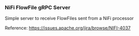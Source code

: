 ### NiFi FlowFile gRPC Server
Simple server to receive FlowFiles sent from a NiFi processor

Reference: https://issues.apache.org/jira/browse/NIFI-4037
